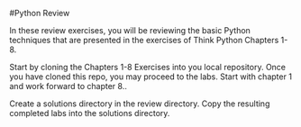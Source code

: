 #Python Review

In these review exercises, you will be reviewing the basic Python techniques that are presented in the exercises of Think Python Chapters 1-8.

Start by cloning the Chapters 1-8 Exercises into you local repository.
Once you have cloned this repo, you may proceed to the labs. 
Start with chapter 1 and work forward to chapter 8..

Create a solutions directory in the review directory. 
Copy the resulting completed labs into the solutions directory.

